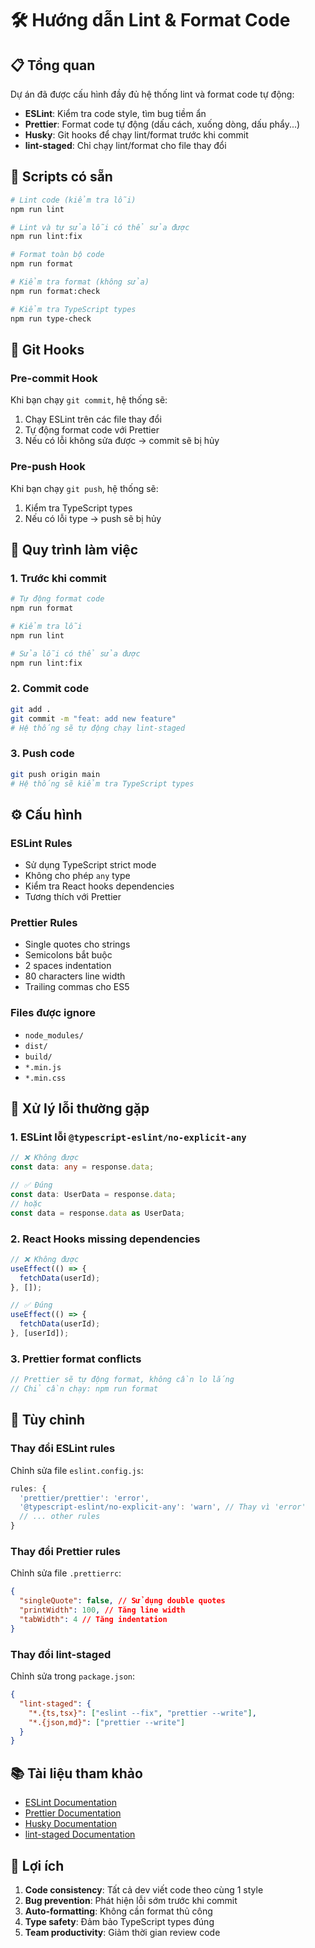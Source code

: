 # 🛠️ Hướng dẫn Lint & Format Code

## 📋 Tổng quan

Dự án đã được cấu hình đầy đủ hệ thống lint và format code tự động:

- **ESLint**: Kiểm tra code style, tìm bug tiềm ẩn
- **Prettier**: Format code tự động (dấu cách, xuống dòng, dấu phẩy...)
- **Husky**: Git hooks để chạy lint/format trước khi commit
- **lint-staged**: Chỉ chạy lint/format cho file thay đổi

## 🚀 Scripts có sẵn

```bash
# Lint code (kiểm tra lỗi)
npm run lint

# Lint và tự sửa lỗi có thể sửa được
npm run lint:fix

# Format toàn bộ code
npm run format

# Kiểm tra format (không sửa)
npm run format:check

# Kiểm tra TypeScript types
npm run type-check
```

## 🔄 Git Hooks

### Pre-commit Hook

Khi bạn chạy `git commit`, hệ thống sẽ:

1. Chạy ESLint trên các file thay đổi
2. Tự động format code với Prettier
3. Nếu có lỗi không sửa được → commit sẽ bị hủy

### Pre-push Hook

Khi bạn chạy `git push`, hệ thống sẽ:

1. Kiểm tra TypeScript types
2. Nếu có lỗi type → push sẽ bị hủy

## 📝 Quy trình làm việc

### 1. Trước khi commit

```bash
# Tự động format code
npm run format

# Kiểm tra lỗi
npm run lint

# Sửa lỗi có thể sửa được
npm run lint:fix
```

### 2. Commit code

```bash
git add .
git commit -m "feat: add new feature"
# Hệ thống sẽ tự động chạy lint-staged
```

### 3. Push code

```bash
git push origin main
# Hệ thống sẽ kiểm tra TypeScript types
```

## ⚙️ Cấu hình

### ESLint Rules

- Sử dụng TypeScript strict mode
- Không cho phép `any` type
- Kiểm tra React hooks dependencies
- Tương thích với Prettier

### Prettier Rules

- Single quotes cho strings
- Semicolons bắt buộc
- 2 spaces indentation
- 80 characters line width
- Trailing commas cho ES5

### Files được ignore

- `node_modules/`
- `dist/`
- `build/`
- `*.min.js`
- `*.min.css`

## 🐛 Xử lý lỗi thường gặp

### 1. ESLint lỗi `@typescript-eslint/no-explicit-any`

```typescript
// ❌ Không được
const data: any = response.data;

// ✅ Đúng
const data: UserData = response.data;
// hoặc
const data = response.data as UserData;
```

### 2. React Hooks missing dependencies

```typescript
// ❌ Không được
useEffect(() => {
  fetchData(userId);
}, []);

// ✅ Đúng
useEffect(() => {
  fetchData(userId);
}, [userId]);
```

### 3. Prettier format conflicts

```typescript
// Prettier sẽ tự động format, không cần lo lắng
// Chỉ cần chạy: npm run format
```

## 🔧 Tùy chỉnh

### Thay đổi ESLint rules

Chỉnh sửa file `eslint.config.js`:

```javascript
rules: {
  'prettier/prettier': 'error',
  '@typescript-eslint/no-explicit-any': 'warn', // Thay vì 'error'
  // ... other rules
}
```

### Thay đổi Prettier rules

Chỉnh sửa file `.prettierrc`:

```json
{
  "singleQuote": false, // Sử dụng double quotes
  "printWidth": 100, // Tăng line width
  "tabWidth": 4 // Tăng indentation
}
```

### Thay đổi lint-staged

Chỉnh sửa trong `package.json`:

```json
{
  "lint-staged": {
    "*.{ts,tsx}": ["eslint --fix", "prettier --write"],
    "*.{json,md}": ["prettier --write"]
  }
}
```

## 📚 Tài liệu tham khảo

- [ESLint Documentation](https://eslint.org/docs/)
- [Prettier Documentation](https://prettier.io/docs/)
- [Husky Documentation](https://typicode.github.io/husky/)
- [lint-staged Documentation](https://github.com/okonet/lint-staged)

## 🎯 Lợi ích

1. **Code consistency**: Tất cả dev viết code theo cùng 1 style
2. **Bug prevention**: Phát hiện lỗi sớm trước khi commit
3. **Auto-formatting**: Không cần format thủ công
4. **Type safety**: Đảm bảo TypeScript types đúng
5. **Team productivity**: Giảm thời gian review code
